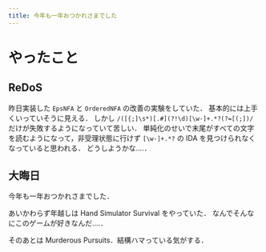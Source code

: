 ```yaml
---
title: 今年も一年おつかれさまでした
---
```


# やったこと

## ReDoS

昨日実装した `EpsNFA` と `OrderedNFA` の改善の実験をしていた．
基本的には上手くいっていそうに見える．
しかし `/([{;]\s*)[.#](?!\d)[\w-]+.*?(?=[(;])/` だけが失敗するようになっていて苦しい．
単純化のせいで末尾がすべての文字を読むようになって，非受理状態に行けず `[\w-]+.*?` の IDA を見つけられなくなっていると思われる．
どうしようかな‥‥．

## 大晦日

今年も一年おつかれさまでした．

あいかわらず年越しは Hand Simulator Survival をやっていた．
なんでそんなにこのゲームが好きなんだ‥‥．

そのあとは Murderous Pursuits．結構ハマっている気がする．
